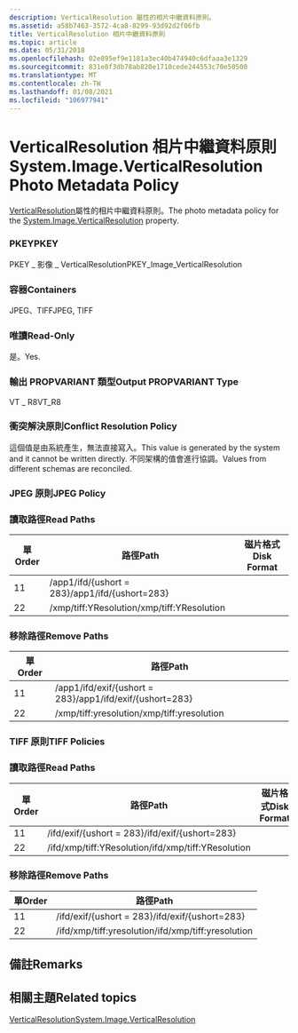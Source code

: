 ```yaml
---
description: VerticalResolution 屬性的相片中繼資料原則。
ms.assetid: a58b7463-3572-4ca8-8299-93d92d2f06fb
title: VerticalResolution 相片中繼資料原則
ms.topic: article
ms.date: 05/31/2018
ms.openlocfilehash: 02e895ef9e1181a3ec40b474940c6dfaaa3e1329
ms.sourcegitcommit: 831e8f3db78ab820e1710cede244553c70e50500
ms.translationtype: MT
ms.contentlocale: zh-TW
ms.lasthandoff: 01/08/2021
ms.locfileid: "106977941"
---
```

# <a name="systemimageverticalresolution-photo-metadata-policy"></a><span data-ttu-id="44a2a-103">VerticalResolution 相片中繼資料原則</span><span class="sxs-lookup"><span data-stu-id="44a2a-103">System.Image.VerticalResolution Photo Metadata Policy</span></span>

<span data-ttu-id="44a2a-104">[VerticalResolution](../properties/props-system-image-verticalresolution.md)屬性的相片中繼資料原則。</span><span class="sxs-lookup"><span data-stu-id="44a2a-104">The photo metadata policy for the [System.Image.VerticalResolution](../properties/props-system-image-verticalresolution.md) property.</span></span>

### <a name="pkey"></a><span data-ttu-id="44a2a-105">PKEY</span><span class="sxs-lookup"><span data-stu-id="44a2a-105">PKEY</span></span>

<span data-ttu-id="44a2a-106">PKEY \_ 影像 \_ VerticalResolution</span><span class="sxs-lookup"><span data-stu-id="44a2a-106">PKEY\_Image\_VerticalResolution</span></span>

### <a name="containers"></a><span data-ttu-id="44a2a-107">容器</span><span class="sxs-lookup"><span data-stu-id="44a2a-107">Containers</span></span>

<span data-ttu-id="44a2a-108">JPEG、TIFF</span><span class="sxs-lookup"><span data-stu-id="44a2a-108">JPEG, TIFF</span></span>

### <a name="read-only"></a><span data-ttu-id="44a2a-109">唯讀</span><span class="sxs-lookup"><span data-stu-id="44a2a-109">Read-Only</span></span>

<span data-ttu-id="44a2a-110">是。</span><span class="sxs-lookup"><span data-stu-id="44a2a-110">Yes.</span></span>

### <a name="output-propvariant-type"></a><span data-ttu-id="44a2a-111">輸出 PROPVARIANT 類型</span><span class="sxs-lookup"><span data-stu-id="44a2a-111">Output PROPVARIANT Type</span></span>

<span data-ttu-id="44a2a-112">VT \_ R8</span><span class="sxs-lookup"><span data-stu-id="44a2a-112">VT\_R8</span></span>

### <a name="conflict-resolution-policy"></a><span data-ttu-id="44a2a-113">衝突解決原則</span><span class="sxs-lookup"><span data-stu-id="44a2a-113">Conflict Resolution Policy</span></span>

<span data-ttu-id="44a2a-114">這個值是由系統產生，無法直接寫入。</span><span class="sxs-lookup"><span data-stu-id="44a2a-114">This value is generated by the system and it cannot be written directly.</span></span> <span data-ttu-id="44a2a-115">不同架構的值會進行協調。</span><span class="sxs-lookup"><span data-stu-id="44a2a-115">Values from different schemas are reconciled.</span></span>

### <a name="jpeg-policy"></a><span data-ttu-id="44a2a-116">JPEG 原則</span><span class="sxs-lookup"><span data-stu-id="44a2a-116">JPEG Policy</span></span>

### <a name="read-paths"></a><span data-ttu-id="44a2a-117">讀取路徑</span><span class="sxs-lookup"><span data-stu-id="44a2a-117">Read Paths</span></span>



| <span data-ttu-id="44a2a-118">單</span><span class="sxs-lookup"><span data-stu-id="44a2a-118">Order</span></span> | <span data-ttu-id="44a2a-119">路徑</span><span class="sxs-lookup"><span data-stu-id="44a2a-119">Path</span></span>                   | <span data-ttu-id="44a2a-120">磁片格式</span><span class="sxs-lookup"><span data-stu-id="44a2a-120">Disk Format</span></span> |
|-------|------------------------|-------------|
| <span data-ttu-id="44a2a-121">1</span><span class="sxs-lookup"><span data-stu-id="44a2a-121">1</span></span>     | <span data-ttu-id="44a2a-122">/app1/ifd/{ushort = 283}</span><span class="sxs-lookup"><span data-stu-id="44a2a-122">/app1/ifd/{ushort=283}</span></span> |             |
| <span data-ttu-id="44a2a-123">2</span><span class="sxs-lookup"><span data-stu-id="44a2a-123">2</span></span>     | <span data-ttu-id="44a2a-124">/xmp/tiff:YResolution</span><span class="sxs-lookup"><span data-stu-id="44a2a-124">/xmp/tiff:YResolution</span></span>  |             |



 

### <a name="remove-paths"></a><span data-ttu-id="44a2a-125">移除路徑</span><span class="sxs-lookup"><span data-stu-id="44a2a-125">Remove Paths</span></span>



| <span data-ttu-id="44a2a-126">單</span><span class="sxs-lookup"><span data-stu-id="44a2a-126">Order</span></span> | <span data-ttu-id="44a2a-127">路徑</span><span class="sxs-lookup"><span data-stu-id="44a2a-127">Path</span></span>                        |
|-------|-----------------------------|
| <span data-ttu-id="44a2a-128">1</span><span class="sxs-lookup"><span data-stu-id="44a2a-128">1</span></span>     | <span data-ttu-id="44a2a-129">/app1/ifd/exif/{ushort = 283}</span><span class="sxs-lookup"><span data-stu-id="44a2a-129">/app1/ifd/exif/{ushort=283}</span></span> |
| <span data-ttu-id="44a2a-130">2</span><span class="sxs-lookup"><span data-stu-id="44a2a-130">2</span></span>     | <span data-ttu-id="44a2a-131">/xmp/tiff:yresolution</span><span class="sxs-lookup"><span data-stu-id="44a2a-131">/xmp/tiff:yresolution</span></span>       |



 

### <a name="tiff-policies"></a><span data-ttu-id="44a2a-132">TIFF 原則</span><span class="sxs-lookup"><span data-stu-id="44a2a-132">TIFF Policies</span></span>

### <a name="read-paths"></a><span data-ttu-id="44a2a-133">讀取路徑</span><span class="sxs-lookup"><span data-stu-id="44a2a-133">Read Paths</span></span>



| <span data-ttu-id="44a2a-134">單</span><span class="sxs-lookup"><span data-stu-id="44a2a-134">Order</span></span> | <span data-ttu-id="44a2a-135">路徑</span><span class="sxs-lookup"><span data-stu-id="44a2a-135">Path</span></span>                      | <span data-ttu-id="44a2a-136">磁片格式</span><span class="sxs-lookup"><span data-stu-id="44a2a-136">Disk Format</span></span> |
|-------|---------------------------|-------------|
| <span data-ttu-id="44a2a-137">1</span><span class="sxs-lookup"><span data-stu-id="44a2a-137">1</span></span>     | <span data-ttu-id="44a2a-138">/ifd/exif/{ushort = 283}</span><span class="sxs-lookup"><span data-stu-id="44a2a-138">/ifd/exif/{ushort=283}</span></span>    |             |
| <span data-ttu-id="44a2a-139">2</span><span class="sxs-lookup"><span data-stu-id="44a2a-139">2</span></span>     | <span data-ttu-id="44a2a-140">/ifd/xmp/tiff:YResolution</span><span class="sxs-lookup"><span data-stu-id="44a2a-140">/ifd/xmp/tiff:YResolution</span></span> |             |



 

### <a name="remove-paths"></a><span data-ttu-id="44a2a-141">移除路徑</span><span class="sxs-lookup"><span data-stu-id="44a2a-141">Remove Paths</span></span>



| <span data-ttu-id="44a2a-142">單</span><span class="sxs-lookup"><span data-stu-id="44a2a-142">Order</span></span> | <span data-ttu-id="44a2a-143">路徑</span><span class="sxs-lookup"><span data-stu-id="44a2a-143">Path</span></span>                      |
|-------|---------------------------|
| <span data-ttu-id="44a2a-144">1</span><span class="sxs-lookup"><span data-stu-id="44a2a-144">1</span></span>     | <span data-ttu-id="44a2a-145">/ifd/exif/{ushort = 283}</span><span class="sxs-lookup"><span data-stu-id="44a2a-145">/ifd/exif/{ushort=283}</span></span>    |
| <span data-ttu-id="44a2a-146">2</span><span class="sxs-lookup"><span data-stu-id="44a2a-146">2</span></span>     | <span data-ttu-id="44a2a-147">/ifd/xmp/tiff:yresolution</span><span class="sxs-lookup"><span data-stu-id="44a2a-147">/ifd/xmp/tiff:yresolution</span></span> |



 

## <a name="remarks"></a><span data-ttu-id="44a2a-148">備註</span><span class="sxs-lookup"><span data-stu-id="44a2a-148">Remarks</span></span>

## <a name="related-topics"></a><span data-ttu-id="44a2a-149">相關主題</span><span class="sxs-lookup"><span data-stu-id="44a2a-149">Related topics</span></span>

<dl> <dt>

[<span data-ttu-id="44a2a-150">VerticalResolution</span><span class="sxs-lookup"><span data-stu-id="44a2a-150">System.Image.VerticalResolution</span></span>](../properties/props-system-image-verticalresolution.md)
</dt> </dl>

 

 

